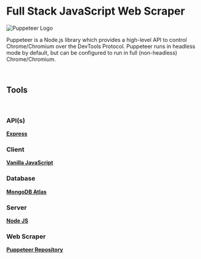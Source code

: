# Full Stack JavaScript Web Scraper

![Puppeteer Logo](https://user-images.githubusercontent.com/10379601/29446482-04f7036a-841f-11e7-9872-91d1fc2ea683.png)

<p>Puppeteer is a Node.js library which provides a high-level API to control Chrome/Chromium over the DevTools Protocol. Puppeteer runs in headless mode by default, but can be configured to run in full (non-headless) Chrome/Chromium.</p>

<br>

## Tools

<br>

### API(s)

**[Express](https://expressjs.com/)**

### Client

**[Vanilla JavaScript](https://developer.mozilla.org/en-US/docs/Web/javascript)**

### Database

**[MongoDB Atlas](https://www.mongodb.com/atlas)**

### Server

**[Node JS](https://node.js)**

### Web Scraper

**[Puppeteer Repository](https://github.com/puppeteer/puppeteer/tree/main#readme)**

<br>
